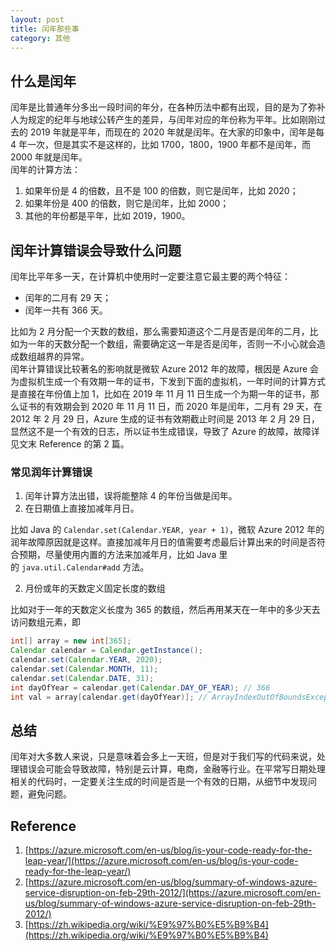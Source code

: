 ```yaml
---
layout: post
title: 闰年那些事
category: 其他
---
```


<a name="l68nJ"></a>
## 什么是闰年
闰年是比普通年分多出一段时间的年分，在各种历法中都有出现，目的是为了弥补人为规定的纪年与地球公转产生的差异，与闰年对应的年份称为平年。比如刚刚过去的 2019 年就是平年，而现在的 2020 年就是闰年。在大家的印象中，闰年是每 4 年一次，但是其实不是这样的，比如 1700，1800，1900 年都不是闰年，而 2000 年就是闰年。<br />闰年的计算方法：

1. 如果年份是 4 的倍数，且不是 100 的倍数，则它是闰年，比如 2020；
1. 如果年份是 400 的倍数，则它是闰年，比如 2000；
1. 其他的年份都是平年，比如 2019，1900。
<a name="hxRQu"></a>
## 闰年计算错误会导致什么问题
闰年比平年多一天，在计算机中使用时一定要注意它最主要的两个特征：

- 闰年的二月有 29 天；
- 闰年一共有 366 天。

比如为 2 月分配一个天数的数组，那么需要知道这个二月是否是闰年的二月，比如为一年的天数分配一个数组，需要确定这一年是否是闰年，否则一不小心就会造成数组越界的异常。<br />闰年计算错误比较著名的影响就是微软 Azure 2012 年的故障，根因是 Azure 会为虚拟机生成一个有效期一年的证书，下发到下面的虚拟机，一年时间的计算方式是直接在年份值上加 1，比如在 2019 年 11 月 11 日生成一个为期一年的证书，那么证书的有效期会到 2020 年 11 月 11 日，而 2020 年是闰年，二月有 29 天，在 2012 年 2 月 29 日，Azure 生成的证书有效期截止时间是 2013 年 2 月 29 日，显然这不是一个有效的日志，所以证书生成错误，导致了 Azure 的故障，故障详见文末 Reference 的第 2 篇。
<a name="dNwYR"></a>
### 常见润年计算错误

1. 闰年计算方法出错，误将能整除 4 的年份当做是闰年。
1. 在日期值上直接加减年月日。

比如 Java 的 `Calendar.set(Calendar.YEAR, year + 1)`，微软 Azure 2012 年的润年故障原因就是这样。直接加减年月日的值需要考虑最后计算出来的时间是否符合预期，尽量使用内置的方法来加减年月，比如 Java 里的 `java.util.Calendar#add` 方法。

2. 月份或年的天数定义固定长度的数组

比如对于一年的天数定义长度为 365 的数组，然后再用某天在一年中的多少天去访问数组元素，即
```java
int[] array = new int[365];
Calendar calendar = Calendar.getInstance();
calendar.set(Calendar.YEAR, 2020);
calendar.set(Calendar.MONTH, 11);
calendar.set(Calendar.DATE, 31);
int dayOfYear = calendar.get(Calendar.DAY_OF_YEAR); // 366
int val = array[calendar.get(dayOfYear)]; // ArrayIndexOutOfBoundsException
```

<a name="rbEyX"></a>
## 总结
闰年对大多数人来说，只是意味着会多上一天班，但是对于我们写的代码来说，处理错误会可能会导致故障，特别是云计算，电商，金融等行业。在平常写日期处理相关的代码时，一定要关注生成的时间是否是一个有效的日期，从细节中发现问题，避免问题。

<a name="p12RD"></a>
## Reference

1. [https://azure.microsoft.com/en-us/blog/is-your-code-ready-for-the-leap-year/](https://azure.microsoft.com/en-us/blog/is-your-code-ready-for-the-leap-year/)
1. [https://azure.microsoft.com/en-us/blog/summary-of-windows-azure-service-disruption-on-feb-29th-2012/](https://azure.microsoft.com/en-us/blog/summary-of-windows-azure-service-disruption-on-feb-29th-2012/)
1. [https://zh.wikipedia.org/wiki/%E9%97%B0%E5%B9%B4](https://zh.wikipedia.org/wiki/%E9%97%B0%E5%B9%B4)
